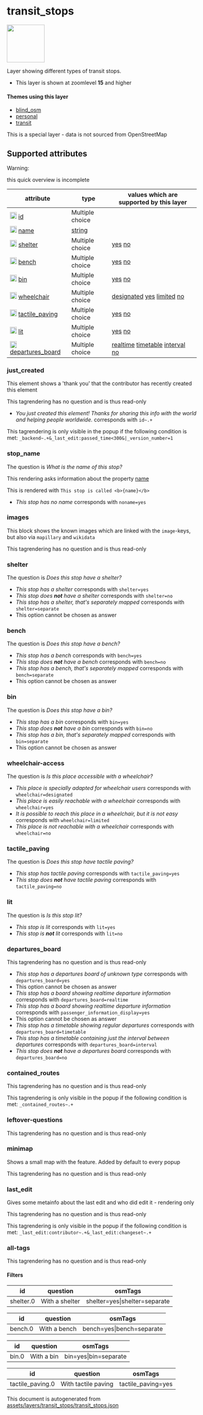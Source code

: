 [//]: # (WARNING: this file is automatically generated. Please find the sources at the bottom and edit those sources)

 transit_stops 
===============



<img src='https://mapcomplete.osm.be/./assets/layers/transit_stops/bus_stop.svg' height="100px"> 

Layer showing different types of transit stops.






  - This layer is shown at zoomlevel **15** and higher




#### Themes using this layer 





  - [blind_osm](https://mapcomplete.osm.be/blind_osm)
  - [personal](https://mapcomplete.osm.be/personal)
  - [transit](https://mapcomplete.osm.be/transit)


This is a special layer - data is not sourced from OpenStreetMap



 Supported attributes 
----------------------



Warning: 

this quick overview is incomplete



attribute | type | values which are supported by this layer
----------- | ------ | ------------------------------------------
[<img src='https://mapcomplete.osm.be/assets/svg/statistics.svg' height='18px'>](https://taginfo.openstreetmap.org/keys/id#values) [id](https://wiki.openstreetmap.org/wiki/Key:id) | Multiple choice | 
[<img src='https://mapcomplete.osm.be/assets/svg/statistics.svg' height='18px'>](https://taginfo.openstreetmap.org/keys/name#values) [name](https://wiki.openstreetmap.org/wiki/Key:name) | [string](../SpecialInputElements.md#string) | [](https://wiki.openstreetmap.org/wiki/Tag:name%3D)
[<img src='https://mapcomplete.osm.be/assets/svg/statistics.svg' height='18px'>](https://taginfo.openstreetmap.org/keys/shelter#values) [shelter](https://wiki.openstreetmap.org/wiki/Key:shelter) | Multiple choice | [yes](https://wiki.openstreetmap.org/wiki/Tag:shelter%3Dyes) [no](https://wiki.openstreetmap.org/wiki/Tag:shelter%3Dno)
[<img src='https://mapcomplete.osm.be/assets/svg/statistics.svg' height='18px'>](https://taginfo.openstreetmap.org/keys/bench#values) [bench](https://wiki.openstreetmap.org/wiki/Key:bench) | Multiple choice | [yes](https://wiki.openstreetmap.org/wiki/Tag:bench%3Dyes) [no](https://wiki.openstreetmap.org/wiki/Tag:bench%3Dno)
[<img src='https://mapcomplete.osm.be/assets/svg/statistics.svg' height='18px'>](https://taginfo.openstreetmap.org/keys/bin#values) [bin](https://wiki.openstreetmap.org/wiki/Key:bin) | Multiple choice | [yes](https://wiki.openstreetmap.org/wiki/Tag:bin%3Dyes) [no](https://wiki.openstreetmap.org/wiki/Tag:bin%3Dno)
[<img src='https://mapcomplete.osm.be/assets/svg/statistics.svg' height='18px'>](https://taginfo.openstreetmap.org/keys/wheelchair#values) [wheelchair](https://wiki.openstreetmap.org/wiki/Key:wheelchair) | Multiple choice | [designated](https://wiki.openstreetmap.org/wiki/Tag:wheelchair%3Ddesignated) [yes](https://wiki.openstreetmap.org/wiki/Tag:wheelchair%3Dyes) [limited](https://wiki.openstreetmap.org/wiki/Tag:wheelchair%3Dlimited) [no](https://wiki.openstreetmap.org/wiki/Tag:wheelchair%3Dno)
[<img src='https://mapcomplete.osm.be/assets/svg/statistics.svg' height='18px'>](https://taginfo.openstreetmap.org/keys/tactile_paving#values) [tactile_paving](https://wiki.openstreetmap.org/wiki/Key:tactile_paving) | Multiple choice | [yes](https://wiki.openstreetmap.org/wiki/Tag:tactile_paving%3Dyes) [no](https://wiki.openstreetmap.org/wiki/Tag:tactile_paving%3Dno)
[<img src='https://mapcomplete.osm.be/assets/svg/statistics.svg' height='18px'>](https://taginfo.openstreetmap.org/keys/lit#values) [lit](https://wiki.openstreetmap.org/wiki/Key:lit) | Multiple choice | [yes](https://wiki.openstreetmap.org/wiki/Tag:lit%3Dyes) [no](https://wiki.openstreetmap.org/wiki/Tag:lit%3Dno)
[<img src='https://mapcomplete.osm.be/assets/svg/statistics.svg' height='18px'>](https://taginfo.openstreetmap.org/keys/departures_board#values) [departures_board](https://wiki.openstreetmap.org/wiki/Key:departures_board) | Multiple choice | [realtime](https://wiki.openstreetmap.org/wiki/Tag:departures_board%3Drealtime) [timetable](https://wiki.openstreetmap.org/wiki/Tag:departures_board%3Dtimetable) [interval](https://wiki.openstreetmap.org/wiki/Tag:departures_board%3Dinterval) [no](https://wiki.openstreetmap.org/wiki/Tag:departures_board%3Dno)




### just_created 



This element shows a 'thank you' that the contributor has recently created this element

This tagrendering has no question and is thus read-only





  - *You just created this element! Thanks for sharing this info with the world and helping people worldwide.*  corresponds with  `id~.+`


This tagrendering is only visible in the popup if the following condition is met: `_backend~.+&_last_edit:passed_time<300&|_version_number=1`



### stop_name 



The question is  *What is the name of this stop?*

This rendering asks information about the property  [name](https://wiki.openstreetmap.org/wiki/Key:name) 

This is rendered with  `This stop is called <b>{name}</b>`





  - *This stop has no name*  corresponds with  `noname=yes`




### images 



This block shows the known images which are linked with the `image`-keys, but also via `mapillary` and `wikidata`

This tagrendering has no question and is thus read-only





### shelter 



The question is  *Does this stop have a shelter?*





  - *This stop has a shelter*  corresponds with  `shelter=yes`
  - *This stop does <b>not</b> have a shelter*  corresponds with  `shelter=no`
  - *This stop has a shelter, that's separately mapped*  corresponds with  `shelter=separate`
  - This option cannot be chosen as answer




### bench 



The question is  *Does this stop have a bench?*





  - *This stop has a bench*  corresponds with  `bench=yes`
  - *This stop does <b>not</b> have a bench*  corresponds with  `bench=no`
  - *This stop has a bench, that's separately mapped*  corresponds with  `bench=separate`
  - This option cannot be chosen as answer




### bin 



The question is  *Does this stop have a bin?*





  - *This stop has a bin*  corresponds with  `bin=yes`
  - *This stop does <b>not</b> have a bin*  corresponds with  `bin=no`
  - *This stop has a bin, that's separately mapped*  corresponds with  `bin=separate`
  - This option cannot be chosen as answer




### wheelchair-access 



The question is  *Is this place accessible with a wheelchair?*





  - *This place is specially adapted for wheelchair users*  corresponds with  `wheelchair=designated`
  - *This place is easily reachable with a wheelchair*  corresponds with  `wheelchair=yes`
  - *It is possible to reach this place in a wheelchair, but it is not easy*  corresponds with  `wheelchair=limited`
  - *This place is not reachable with a wheelchair*  corresponds with  `wheelchair=no`




### tactile_paving 



The question is  *Does this stop have tactile paving?*





  - *This stop has tactile paving*  corresponds with  `tactile_paving=yes`
  - *This stop does <b>not</b> have tactile paving*  corresponds with  `tactile_paving=no`




### lit 



The question is  *Is this stop lit?*





  - *This stop is lit*  corresponds with  `lit=yes`
  - *This stop is <b>not</b> lit*  corresponds with  `lit=no`




### departures_board 



This tagrendering has no question and is thus read-only





  - *This stop has a departures board of unknown type*  corresponds with  `departures_board=yes`
  - This option cannot be chosen as answer
  - *This stop has a board showing realtime departure information*  corresponds with  `departures_board=realtime`
  - *This stop has a board showing realtime departure information*  corresponds with  `passenger_information_display=yes`
  - This option cannot be chosen as answer
  - *This stop has a timetable showing regular departures*  corresponds with  `departures_board=timetable`
  - *This stop has a timetable containing just the interval between departures*  corresponds with  `departures_board=interval`
  - *This stop does <b>not</b> have a departures board*  corresponds with  `departures_board=no`




### contained_routes 



This tagrendering has no question and is thus read-only



This tagrendering is only visible in the popup if the following condition is met: `_contained_routes~.+`



### leftover-questions 



This tagrendering has no question and is thus read-only





### minimap 



Shows a small map with the feature. Added by default to every popup

This tagrendering has no question and is thus read-only





### last_edit 



Gives some metainfo about the last edit and who did edit it - rendering only

This tagrendering has no question and is thus read-only



This tagrendering is only visible in the popup if the following condition is met: `_last_edit:contributor~.+&_last_edit:changeset~.+`



### all-tags 



This tagrendering has no question and is thus read-only





#### Filters 





id | question | osmTags
---- | ---------- | ---------
shelter.0 | With a shelter | shelter=yes\|shelter=separate




id | question | osmTags
---- | ---------- | ---------
bench.0 | With a bench | bench=yes\|bench=separate




id | question | osmTags
---- | ---------- | ---------
bin.0 | With a bin | bin=yes\|bin=separate




id | question | osmTags
---- | ---------- | ---------
tactile_paving.0 | With tactile paving | tactile_paving=yes
 

This document is autogenerated from [assets/layers/transit_stops/transit_stops.json](https://github.com/pietervdvn/MapComplete/blob/develop/assets/layers/transit_stops/transit_stops.json)
